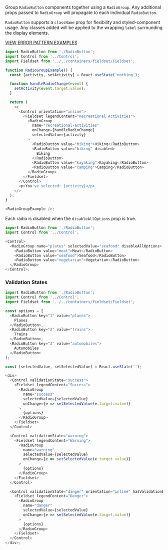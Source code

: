 Group `RadioButton` components together using a `RadioGroup`. Any additional props passed to `RadioGroup` will propagate to each individual `RadioButton`.

`RadioButton` supports a `className` prop for flexibility and styled-component usage. Any classes added will be applied to the wrapping `label` surrounding the display elements.

<a href="https://8lf1uv.axshare.com/#id=7zaoiz&p=multi_field_error&dp=0&g=1" target="blank"><div style="color:#cc0000;text-transform:uppercase;margin:1em 0;">View Error Pattern Examples</div></a>

```javascript
import RadioButton from './RadioButton';
import Control from '../Control';
import Fieldset from '../../containers/fieldset/Fieldset';

function RadioGroupExample() {
  const [activity, setActivity] = React.useState('nothing');

  function handleRadioChange(event) {
    setActivity(event.target.value);
  }

  return (
    <>
      <Control orientation="inline">
        <Fieldset legendContent="Recreational Activities">
          <RadioGroup
            name="recreational-activities"
            onChange={handleRadioChange}
            selectedValue={activity}
          >
            <RadioButton value="hiking">Hiking</RadioButton>
            <RadioButton value="biking" disabled>
              Biking
            </RadioButton>
            <RadioButton value="kayaking">Kayaking</RadioButton>
            <RadioButton value="camping">Camping</RadioButton>
          </RadioGroup>
        </Fieldset>
      </Control>
      <p>You've selected: {activity}</p>
    </>
  );
}

<RadioGroupExample />;
```

Each radio is disabled when the `disableAllOptions` prop is true.

```javascript
import RadioButton from './RadioButton';
import Control from '../Control';

<Control>
  <RadioGroup name="plates" selectedValue="seafood" disableAllOptions>
    <RadioButton value="meat">Meat</RadioButton>
    <RadioButton value="seafood">Seafood</RadioButton>
    <RadioButton value="vegetarian">Vegetarian</RadioButton>
  </RadioGroup>
</Control>;
```

### Validation States

```javascript
import RadioButton from './RadioButton';
import Control from '../Control';
import Fieldset from '../../containers/fieldset/Fieldset';

const options = [
  <RadioButton key="1" value="planes">
    Planes
  </RadioButton>,
  <RadioButton key="2" value="trains">
    Trains
  </RadioButton>,
  <RadioButton key="3" value="automobiles">
    Automobiles
  </RadioButton>
];

const [selectedValue, setSelectedValue] = React.useState('');

<div>
  <Control validationState="success">
    <Fieldset legendContent="Success">
      <RadioGroup
        name="success"
        selectedValue={selectedValue}
        onChange={e => setSelectedValue(e.target.value)}
      >
        {options}
      </RadioGroup>
    </Fieldset>
  </Control>

  <Control validationState="warning">
    <Fieldset legendContent="Warning">
      <RadioGroup
        name="warning"
        selectedValue={selectedValue}
        onChange={e => setSelectedValue(e.target.value)}
      >
        {options}
      </RadioGroup>
    </Fieldset>
  </Control>

  <Control validationState="danger" orientation="inline" hasValidationBorder>
    <Fieldset legendContent="Danger">
      <RadioGroup
        name="danger"
        selectedValue={selectedValue}
        onChange={e => setSelectedValue(e.target.value)}
      >
        {options}
      </RadioGroup>
    </Fieldset>
  </Control>
</div>;
```
